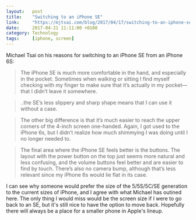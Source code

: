 ```yaml
---
layout:   post
title:    "Switching to an iPhone SE"
link:     "https://mjtsai.com/blog/2017/04/17/switching-to-an-iphone-se/"
date:     2017-04-21 11:11:00 +0100
category: Technology
tags:     [iphone, screen]
---
```


Michael Tsai on his reasons for switching to an iPhone SE from an iPhone 6S:

>The iPhone SE is much more comfortable in the hand, and especially in the pocket. Sometimes when walking or sitting I find myself checking with my finger to make sure that it’s actually in my pocket—that I didn’t leave it somewhere.

>..the SE’s less slippery and sharp shape means that I can use it without a case.

> The other big difference is that it’s much easier to reach the upper corners of the 4-inch screen one-handed. Again, I got used to the iPhone 6s, but I didn’t realize how much shimmying I was doing until I no longer needed to. 

>The final area where the iPhone SE feels better is the buttons. The layout with the power button on the top just seems more natural and less confusing, and the volume buttons feel better and are easier to find by touch. There’s also no camera bump, although that’s less relevant since my iPhone 6s would lie flat in its case.

I can see why someone would prefer the size of the 5/5S/5C/SE generation to the current sizes of iPhone, and I agree with what Michael has outined here. The only thing I would miss would be the screen size if I were to go back to an SE, but it's still nice to have the option to move back. Hopefully there will always be a place for a smaller phone in Apple's lineup.
